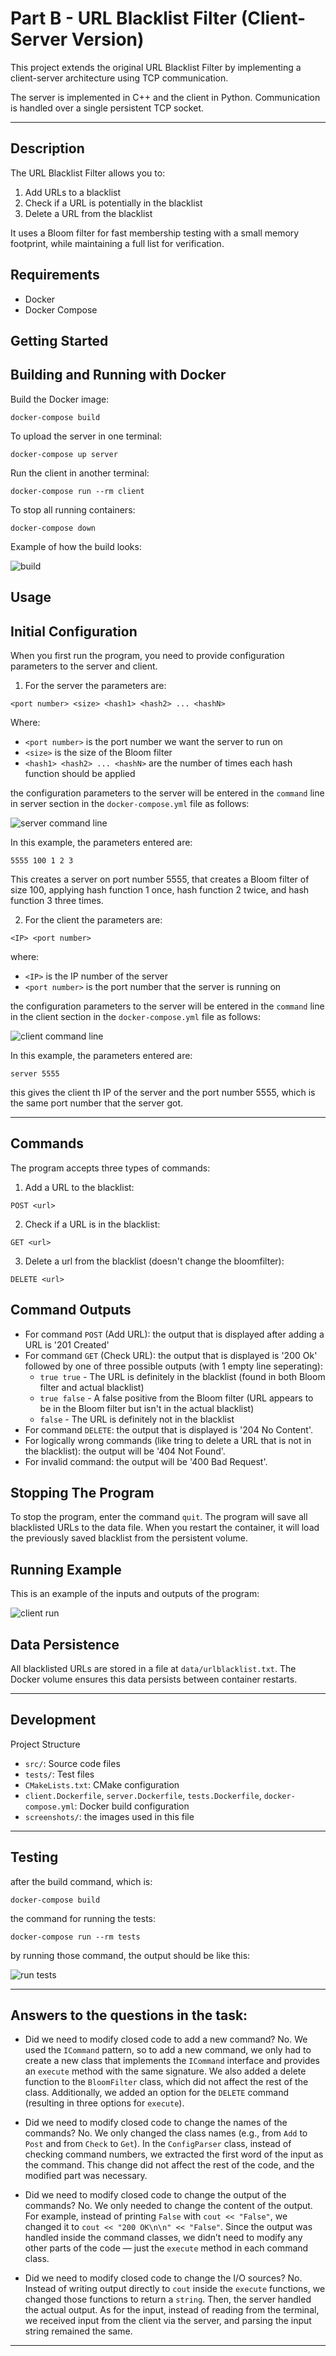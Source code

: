 # Part B - URL Blacklist Filter (Client-Server Version)
This project extends the original URL Blacklist Filter by implementing a client-server architecture using TCP communication.

The server is implemented in C++ and the client in Python. Communication is handled over a single persistent TCP socket.

---

## Description
The URL Blacklist Filter allows you to:

1. Add URLs to a blacklist
2. Check if a URL is potentially in the blacklist
3. Delete a URL from the blacklist

It uses a Bloom filter for fast membership testing with a small memory footprint, while maintaining a full list for verification.

## Requirements

- Docker
- Docker Compose

## Getting Started
## Building and Running with Docker

Build the Docker image:
```
docker-compose build
```

To upload the server in one terminal:
```
docker-compose up server
```

Run the client in another terminal:
```
docker-compose run --rm client
```

To stop all running containers:
```
docker-compose down
```
Example of how the build looks:

![build](screenshots/build.png)

## Usage
## Initial Configuration
When you first run the program, you need to provide configuration parameters to the server and client.
1. For the server the parameters are:
```
<port number> <size> <hash1> <hash2> ... <hashN>
```
Where:

- `<port number>` is the port number we want the server to run on
- `<size>` is the size of the Bloom filter
- `<hash1> <hash2> ... <hashN>` are the number of times each hash function should be applied

the configuration parameters to the server will be entered in the `command` line in server section in the `docker-compose.yml` file as follows:

![server command line](screenshots/server_command.png)

In this example, the parameters entered are:
```
5555 100 1 2 3
```
This creates a server on port number 5555, that creates a Bloom filter of size 100, applying hash function 1 once, hash function 2 twice, and hash function 3 three times.

2. For the client the parameters are:
```
<IP> <port number> 
```
where:

- `<IP>` is the IP number of the server
- `<port number>` is the port number that the server is running on

the configuration parameters to the server will be entered in the `command` line in the client section in the `docker-compose.yml` file as follows:

![client command line](screenshots/client_command.png)

In this example, the parameters entered are:
```
server 5555
```
this gives the client th IP of the server and the port number 5555, which is the same port number that the server got.

---

## Commands
The program accepts three types of commands:

1. Add a URL to the blacklist:
```
POST <url>
```

2. Check if a URL is in the blacklist:
```
GET <url>
```

3. Delete a url from the blacklist (doesn't change the bloomfilter):
```
DELETE <url>
```

## Command Outputs

- For command `POST` (Add URL): the output that is displayed after adding a URL is '201 Created'
- For command `GET` (Check URL): the output that is displayed is '200 Ok' followed by one of three possible outputs (with 1 empty line seperating):
  - `true true` - The URL is definitely in the blacklist (found in both Bloom filter and actual blacklist)
  - `true false` - A false positive from the Bloom filter (URL appears to be in the Bloom filter but isn't in the actual blacklist)
  - `false` - The URL is definitely not in the blacklist
- For command `DELETE`: the output that is displayed is '204 No Content'.
- For logically wrong commands (like tring to delete a URL that is not in the blacklist): the output will be '404 Not Found'.
- For invalid command: the output will be '400 Bad Request'.

## Stopping The Program
To stop the program, enter the command `quit`.
The program will save all blacklisted URLs to the data file. When you restart the container, it will load the previously saved blacklist from the persistent volume.

## Running Example
This is an example of the inputs and outputs of the program:

![client run](screenshots/running_client.png)


## Data Persistence
All blacklisted URLs are stored in a file at `data/urlblacklist.txt`. The Docker volume ensures this data persists between container restarts.

---

## Development
Project Structure

- `src/`: Source code files
- `tests/`: Test files
- `CMakeLists.txt`: CMake configuration
- `client.Dockerfile`, `server.Dockerfile`, `tests.Dockerfile`, `docker-compose.yml`: Docker build configuration
- `screenshots/`: the images used in this file

---

## Testing
after the build command, which is:
```
docker-compose build
```

the command for running the tests:
```
docker-compose run --rm tests
```

by running those command, the output should be like this:

![run tests](screenshots/running_tests.png)

---

## Answers to the questions in the task:
- Did we need to modify closed code to add a new command?
No. We used the `ICommand` pattern, so to add a new command, we only had to create a new class that implements the `ICommand` interface and provides an `execute` method with the same signature.
We also added a delete function to the `BloomFilter` class, which did not affect the rest of the class. Additionally, we added an option for the `DELETE` command (resulting in three options for `execute`).

- Did we need to modify closed code to change the names of the commands?
No. We only changed the class names (e.g., from `Add` to `Post` and from `Check` to `Get`). In the `ConfigParser` class, instead of checking command numbers, we extracted the first word of the input as the command. This change did not affect the rest of the code, and the modified part was necessary.

- Did we need to modify closed code to change the output of the commands?
No. We only needed to change the content of the output. For example, instead of printing `False` with `cout << "False"`, we changed it to `cout << "200 OK\n\n" << "False"`.
Since the output was handled inside the command classes, we didn’t need to modify any other parts of the code — just the `execute` method in each command class.

- Did we need to modify closed code to change the I/O sources?
No. Instead of writing output directly to `cout` inside the `execute` functions, we changed those functions to return a `string`. Then, the server handled the actual output.
As for the input, instead of reading from the terminal, we received input from the client via the server, and parsing the input string remained the same.

---